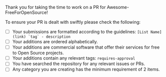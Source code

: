 Thank you for taking the time to work on a PR for Awesome-FreeForOpenSource!

To ensure your PR is dealt with swiftly please check the following:

- [ ] Your submissions are formatted according to the guidelines: ``[List Name](link) `tag` - description``
- [ ] Your additions are ordered alphabetically.
- [ ] Your additions are commercial software that offer their services for free to Open Source projects.
- [ ] Your additions contain any relevant tags: `requires-approval`
- [ ] You have searched the repository for any relevant issues or PRs.
- [ ] Any category you are creating has the minimum requirement of 2 items.

